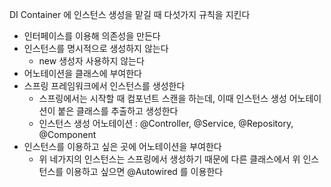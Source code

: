 DI Container 에 인스턴스 생성을 맡길 때 다섯가지 규칙을 지킨다

- 인터페이스를 이용해 의존성을 만든다
- 인스턴스를 명시적으로 생성하지 않는다
    - new 생성자 사용하지 않는다
- 어노테이션을 클래스에 부여한다
- 스프링 프레임워크에서 인스턴스를 생성한다
    - 스프링에서는 시작할 때 컴포넌트 스캔을 하는데, 이때 인스턴스 생성 어노테이션이 붙은 클래스를 추출하고 생성한다
    - 인스턴스 생성 어노테이션 : @Controller, @Service, @Repository, @Component
- 인스턴스를 이용하고 싶은 곳에 어노테이션을 부여한다
    - 위 네가지의 인스턴스는 스프링에서 생성하기 때문에 다른 클래스에서 위 인스턴스를 이용하고 싶으면 @Autowired 를 이용한다
